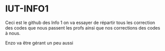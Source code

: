 # IUT-INFO1
Ceci est le github des Info 1 on va essayer de répartir tous les correction des codes que nous passent les profs ainsi que nos corrections des codes à nous.

Enzo va être gérant un peu aussi
